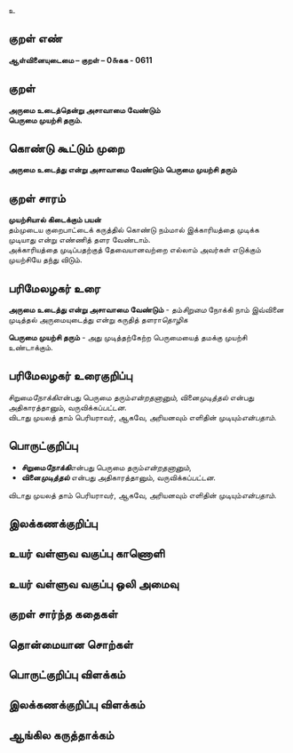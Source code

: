 உ

## குறள் எண் 

**ஆள்வினையுடைமை – குறள் – 0௬கக - 0611**  

## குறள் 

**அருமை உடைத்தென்று அசாவாமை வேண்டும்  
பெருமை முயற்சி தரும்.**  

## கொண்டு கூட்டும் முறை

**அருமை உடைத்து என்று அசாவாமை வேண்டும் பெருமை முயற்சி தரும்** 

## குறள் சாரம் 

**முயற்சியால் கிடைக்கும் பயன்**  
தம்முடைய குறைபாட்டைக் கருத்தில் கொண்டு நம்மால் இக்காரியத்தை முடிக்க முடியாது என்று எண்ணித் தளர வேண்டாம்.  
அக்காரியத்தை முடிப்பதற்குத் தேவையானவற்றை எல்லாம் அவர்கள் எடுக்கும் முயற்சியே தந்து விடும்.  

## பரிமேலழகர் உரை

**அருமை உடைத்து என்று அசாவாமை வேண்டும்** - தம்*சிறுமை* நோக்கி நாம் இவ்வினை முடித்தல் அருமையுடைத்து என்று கருதித் தளரா*தொழிக*  

**பெருமை முயற்சி தரும்** - அது முடித்தற்கேற்ற பெருமையைத் தமக்கு முயற்சி உண்டாக்கும்.  

## பரிமேலழகர் உரைகுறிப்பு   

சிறுமை*நோக்கி*என்பது பெருமை தரும்*என்றதனானும்*, வினை*முடித்தல்* என்பது அதிகாரத்தானும், வருவிக்கப்*பட்டன*.  
விடாது முயலத் தாம் பெரியராவர், ஆகவே, அரியனவும் எளிதின் முடியும்*என்பதாம்*.   

## பொருட்குறிப்பு 

* **சிறுமை*நோக்கி***என்பது பெருமை தரும்*என்றதனானும்*,  
* **வினை*முடித்தல்*** என்பது அதிகாரத்தானும், வருவிக்கப்*பட்டன*.  

விடாது முயலத் தாம் பெரியராவர், ஆகவே, அரியனவும் எளிதின் முடியும்*என்பதாம்*.

## இலக்கணக்குறிப்பு  


## உயர் வள்ளுவ வகுப்பு காணொளி


## உயர் வள்ளுவ வகுப்பு ஒலி அமைவு 

 
## குறள் சார்ந்த கதைகள் 


## தொன்மையான சொற்கள்


## பொருட்குறிப்பு விளக்கம்


## இலக்கணக்குறிப்பு விளக்கம்


## ஆங்கில கருத்தாக்கம் 


